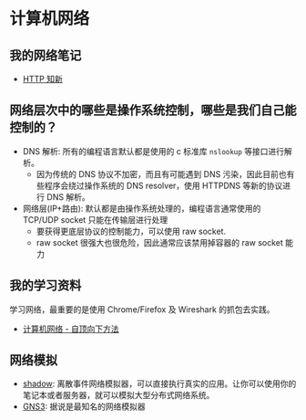 # 计算机网络


## 我的网络笔记

- [HTTP 知新](https://www.cnblogs.com/kirito-c/p/10357364.html)

## 网络层次中的哪些是操作系统控制，哪些是我们自己能控制的？

- DNS 解析: 所有的编程语言默认都是使用的 c 标准库 `nslookup` 等接口进行解析。
  - 因为传统的 DNS 协议不加密，而且有可能遇到 DNS 污染，因此目前也有些程序会绕过操作系统的 DNS resolver，使用 HTTPDNS 等新的协议进行 DNS 解析。
- 网络层(IP+路由): 默认都是由操作系统处理的，编程语言通常使用的 TCP/UDP socket 只能在传输层进行处理
  - 要获得更底层协议的控制能力，可以使用 raw socket.
  - raw socket 很强大也很危险，因此通常应该禁用掉容器的 raw socket 能力

## 我的学习资料

学习网络，最重要的是使用 Chrome/Firefox 及 Wireshark 的抓包去实践。

- [计算机网络 - 自顶向下方法](https://book.douban.com/subject/26176870/)


## 网络模拟

- [shadow](https://github.com/shadow/shadow): 离散事件网络模拟器，可以直接执行真实的应用。让你可以使用你的笔记本或者服务器，就可以模拟大型分布式网络系统。
- [GNS3](https://github.com/GNS3/gns3-server): 据说是最知名的网络模拟器
